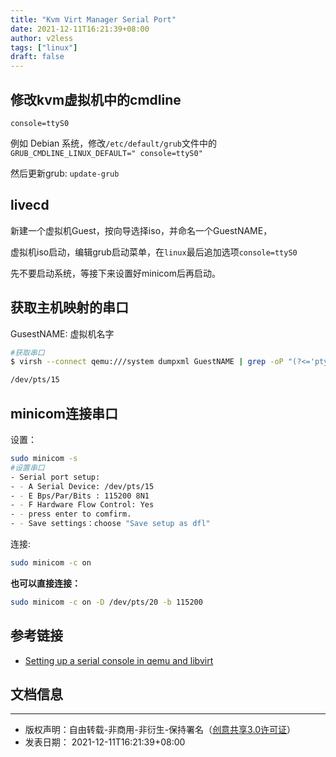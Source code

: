 ```yaml
---
title: "Kvm Virt Manager Serial Port"
date: 2021-12-11T16:21:39+08:00
author: v2less
tags: ["linux"]
draft: false
---
```


## 修改kvm虚拟机中的cmdline

`console=ttyS0`

例如 Debian 系统，修改`/etc/default/grub`文件中的`GRUB_CMDLINE_LINUX_DEFAULT=" console=ttyS0"`

然后更新grub: `update-grub`

## livecd

新建一个虚拟机Guest，按向导选择iso，并命名一个GuestNAME，

虚拟机iso启动，编辑grub启动菜单，在`linux`最后追加选项`console=ttyS0`

先不要启动系统，等接下来设置好minicom后再启动。

## 获取主机映射的串口

GusestNAME: 虚拟机名字

```bash
#获取串口
$ virsh --connect qemu:///system dumpxml GuestNAME | grep -oP "(?<='pty' tty=').*(?='>)"

/dev/pts/15
```

## minicom连接串口

设置：

```bash
sudo minicom -s
#设置串口
- Serial port setup:
- - A Serial Device: /dev/pts/15
- - E Bps/Par/Bits : 115200 8N1
- - F Hardware Flow Control: Yes
- - press enter to comfirm.
- - Save settings：choose "Save setup as dfl"
```

连接:

```bash
sudo minicom -c on
```

**也可以直接连接：**

```bash
sudo minicom -c on -D /dev/pts/20 -b 115200
```



## 参考链接

- [Setting up a serial console in qemu and libvirt](https://rwmj.wordpress.com/2011/07/08/setting-up-a-serial-console-in-qemu-and-libvirt/)





## 文档信息
---
- 版权声明：自由转载-非商用-非衍生-保持署名（[创意共享3.0许可证](https://creativecommons.org/licenses/by-nc-nd/3.0/deed.zh)）
- 发表日期： 2021-12-11T16:21:39+08:00
